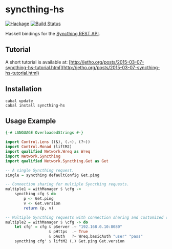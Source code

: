 
syncthing-hs 
============

[![Hackage](https://img.shields.io/hackage/v/syncthing-hs.svg)](https://hackage.haskell.org/package/syncthing-hs)
[![Build Status](https://travis-ci.org/jetho/syncthing-hs.svg?branch=master)](https://travis-ci.org/jetho/syncthing-hs)

Haskell bindings for the [Syncthing REST API](https://github.com/syncthing/syncthing/wiki/REST-Interface).

Tutorial
--------

A short tutorial is available at: 
[http://jetho.org/posts/2015-03-07-syncthing-hs-tutorial.html](http://jetho.org/posts/2015-03-07-syncthing-hs-tutorial.html)


Installation
------------

    cabal update
    cabal install syncthing-hs

Usage Example
-------------

``` haskell
{-# LANGUAGE OverloadedStrings #-}

import Control.Lens ((&), (.~), (?~))
import Control.Monad (liftM2)
import qualified Network.Wreq as Wreq
import Network.Syncthing
import qualified Network.Syncthing.Get as Get

-- A single Syncthing request.
single = syncthing defaultConfig Get.ping

-- Connection sharing for multiple Syncthing requests.
multiple1 = withManager $ \cfg ->
    syncthing cfg $ do
        p <- Get.ping
        v <- Get.version
        return (p, v)

-- Multiple Syncthing requests with connection sharing and customized configuration.
multiple2 = withManager $ \cfg -> do
    let cfg' = cfg & pServer .~ "192.168.0.10:8080"
                   & pHttps  .~ True
                   & pAuth   ?~ Wreq.basicAuth "user" "pass"
    syncthing cfg' $ liftM2 (,) Get.ping Get.version
```

